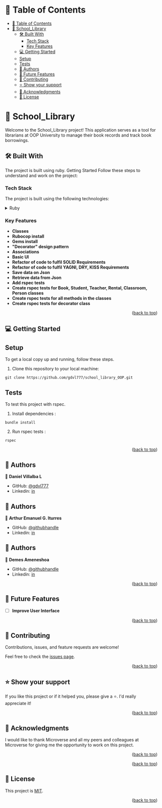 
<a name="readme-top"></a>

# 📗 Table of Contents

- [📗 Table of Contents](#-table-of-contents)
- [📖 School\_Library ](#-school_library-)
  - [🛠 Built With ](#-built-with-)
    - [Tech Stack ](#tech-stack-)
    - [Key Features ](#key-features-)
  - [💻 Getting Started ](#-getting-started-)
  - [Setup](#setup)
  - [Tests](#tests)
  - [👥 Authors ](#-authors-)
  - [🔭 Future Features ](#-future-features-)
  - [🤝 Contributing ](#-contributing-)
  - [⭐️ Show your support ](#️-show-your-support-)
  - [🙏 Acknowledgments ](#-acknowledgments-)
  - [📝 License ](#-license-)

<!-- PROJECT DESCRIPTION -->

# 📖 School_Library <a name="about-project"></a>

Welcome to the School_Library project! This application serves as a tool for librarians at OOP University to manage their book records and track book borrowings.


## 🛠 Built With <a name="built-with"></a>

The project is built using ruby. Getting Started Follow these steps to understand and work on the project:


### Tech Stack <a name="tech-stack"></a>

The project is built using the following technologies:


<details>
<summary>Ruby</summary>
  <ul>
    <li><a href="https://www.ruby-lang.org/">Ruby</a></li>
  </ul>
</details>

<!-- Features -->

### Key Features <a name="key-features"></a>

- **Classes**
- **Rubocop install**
- **Gems install**
- **"Decorator" design pattern**
- **Associations**
- **Basic UI**
- **Refactor of code to fulfil SOLID Requirements**
- **Refactor of code to fulfil YAGNI, DRY, KISS Requirements**
- **Save data on Json**
- **Retrieve data from Json**
- **Add rspec tests**
- **Create rspec tests for Book, Student, Teacher, Rental, Classroom, Person classes**
- **Create rspec tests for all methods in the classes**
- **Create rspec tests for decorator class**

<p align="right">(<a href="#readme-top">back to top</a>)</p>


<!-- GETTING STARTED -->

## 💻 Getting Started <a name="getting-started"></a>

## Setup

To get a local copy up and running, follow these steps.

1. Clone this repository to your local machine:

```
git clone https://github.com/gdvl777/school_library_OOP.git

```

## Tests

To test this project with rspec.

1. Install dependencies :

```
bundle install
```
2. Run rspec tests :

```
rspec
```
<p align="right">(<a href="#readme-top">back to top</a>)</p>

## 👥 Authors <a name="authors"></a>

👤 **Daniel Villalba L**

-   GitHub: [@gdvl777](https://github.com/gdvl777)
-   Linkedin: [in](https://linkedin.com/in/dvillalba777)


## 👥 Authors <a name="authors"></a>

👤 **Arthur Emanuel G. Iturres**

-   GitHub: [@githubhandle](https://github.com/gdvl777)
-   Linkedin: [in](https://www.linkedin.com/in/arturoemanuelguerraiturres/)

## 👥 Authors <a name="authors"></a>

👤 **Demes Ameneshoa**

-   GitHub: [@githubhandle](https://github.com/demesameneshoa)
-   Linkedin: [in](https://linkedin.com/in/demes-ameneshoa/)

<p align="right">(<a href="#readme-top">back to top</a>)</p>

<!-- FUTURE FEATURES -->

## 🔭 Future Features <a name="future-features"></a>

- [ ] **Improve User Interface**

<p align="right">(<a href="#readme-top">back to top</a>)</p>

<!-- CONTRIBUTING -->

## 🤝 Contributing <a name="contributing"></a>

Contributions, issues, and feature requests are welcome!

Feel free to check the [issues page](https://github.com/gdvl777/school_library_OOP/issues).

<p align="right">(<a href="#readme-top">back to top</a>)</p>

<!-- SUPPORT -->

## ⭐️ Show your support <a name="support"></a>


If you like this project or if it helped you, please give a ⭐️. I'd really appreciate it!

<p align="right">(<a href="#readme-top">back to top</a>)</p>

<!-- ACKNOWLEDGEMENTS -->

## 🙏 Acknowledgments <a name="acknowledgements"></a>

I would like to thank Microverse and all my peers and colleagues at Microverse for giving me the opportunity to work on this project.

<p align="right">(<a href="#readme-top">back to top</a>)</p>



<p align="right">(<a href="#readme-top">back to top</a>)</p>

<!-- LICENSE -->

## 📝 License <a name="license"></a>

This project is [MIT](MIT.md).


<p align="right">(<a href="#readme-top">back to top</a>)</p>
